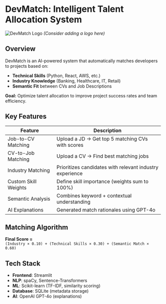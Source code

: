 # DevMatch: Intelligent Talent Allocation System

![DevMatch Logo](https://via.placeholder.com/150x50?text=DevMatch) *(Consider adding a logo here)*

## Overview
DevMatch is an AI-powered system that automatically matches developers to projects based on:
- **Technical Skills** (Python, React, AWS, etc.)
- **Industry Knowledge** (Banking, Healthcare, IT, Retail)
- **Semantic Fit** between CVs and Job Descriptions

**Goal:** Optimize talent allocation to improve project success rates and team efficiency.

## Key Features
| Feature | Description |
|---------|-------------|
|  Job-to-CV Matching | Upload a JD → Get top 5 matching CVs with scores |
|  CV-to-Job Matching | Upload a CV → Find best matching jobs |
|  Industry Matching | Prioritizes candidates with relevant industry experience |
|  Custom Skill Weights | Define skill importance (weights sum to 100%) |
|  Semantic Analysis | Combines keyword + contextual understanding |
|  AI Explanations | Generated match rationales using GPT-4o |

## Matching Algorithm
**Final Score =**  
`(Industry × 0.10) + (Technical Skills × 0.30) + (Semantic Match × 0.60)`

## Tech Stack
- **Frontend**: Streamlit
- **NLP**: spaCy, Sentence-Transformers
- **ML**: Scikit-learn (TF-IDF, similarity scoring)
- **Database**: SQLite (metadata storage)
- **AI**: OpenAI GPT-4o (explanations)
